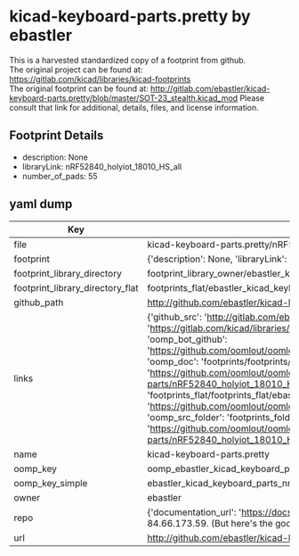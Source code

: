# kicad-keyboard-parts.pretty by ebastler  
This is a harvested standardized copy of a footprint from github.  
The original project can be found at:  
https://gitlab.com/kicad/libraries/kicad-footprints  
The original footprint can be found at:
http://gitlab.com/ebastler/kicad-keyboard-parts.pretty/blob/master/SOT-23_stealth.kicad_mod
Please consult that link for additional, details, files, and license information.  
## Footprint Details
* description: None  
* libraryLink: nRF52840_holyiot_18010_HS_all  
* number_of_pads: 55  
## yaml dump  
| Key | Value |  
| --- | --- |  
| file | kicad-keyboard-parts.pretty/nRF52840_holyiot_18010_HS_all.kicad_mod |  
| footprint | {'description': None, 'libraryLink': 'nRF52840_holyiot_18010_HS_all', 'number_of_pads': 55} |  
| footprint_library_directory | footprint_library_owner/ebastler_kicad-keyboard-parts.pretty |  
| footprint_library_directory_flat | footprints_flat/ebastler_kicad_keyboard_parts_nrf52840_holyiot_18010_hs_all/working |  
| github_path | http://github.com/ebastler/kicad-keyboard-parts.pretty/blob/master/nRF52840_holyiot_18010_HS_all.kicad_mod |  
| links | {'github_src': 'http://gitlab.com/ebastler/kicad-keyboard-parts.pretty/blob/master/SOT-23_stealth.kicad_mod', 'github_src_repo': 'https://gitlab.com/kicad/libraries/kicad-footprints', 'oomp_bot': 'footprints/ebastler_kicad_keyboard_parts_nrf52840_holyiot_18010_hs_all/working', 'oomp_bot_github': 'https://github.com/oomlout/oomlout_oomp_footprint_bot/tree/main/footprints/ebastler_kicad_keyboard_parts_nrf52840_holyiot_18010_hs_all/working', 'oomp_doc': 'footprints/footprints/ebastler/kicad-keyboard-parts/nRF52840_holyiot_18010_HS_all/working/', 'oomp_doc_github': 'https://github.com/oomlout/oomlout_oomp_footprint_doc/tree/main/footprints/footprints/ebastler/kicad-keyboard-parts/nRF52840_holyiot_18010_HS_all/working', 'oomp_src_flat': 'footprints_flat/footprints_flat/ebastler_kicad_keyboard_parts_nrf52840_holyiot_18010_hs_all/working', 'oomp_src_flat_github': 'https://github.com/oomlout/oomlout_oomp_footprint_src/tree/main/footprints_flat/ebastler_kicad_keyboard_parts_nrf52840_holyiot_18010_hs_all/working', 'oomp_src_folder': 'footprints_folder/footprints_folder/ebastler/kicad-keyboard-parts/nRF52840_holyiot_18010_HS_all/working', 'oomp_src_folder_github': 'https://github.com/oomlout/oomlout_oomp_footprint_src/tree/main/footprints_folder/ebastler/kicad-keyboard-parts/nRF52840_holyiot_18010_HS_all/working'} |  
| name | kicad-keyboard-parts.pretty |  
| oomp_key | oomp_ebastler_kicad_keyboard_parts_nrf52840_holyiot_18010_hs_all |  
| oomp_key_simple | ebastler_kicad_keyboard_parts_nrf52840_holyiot_18010_hs_all |  
| owner | ebastler |  
| repo | {'documentation_url': 'https://docs.github.com/rest/overview/resources-in-the-rest-api#rate-limiting', 'message': "API rate limit exceeded for 84.66.173.59. (But here's the good news: Authenticated requests get a higher rate limit. Check out the documentation for more details.)"} |  
| url | http://github.com/ebastler/kicad-keyboard-parts.pretty |  

